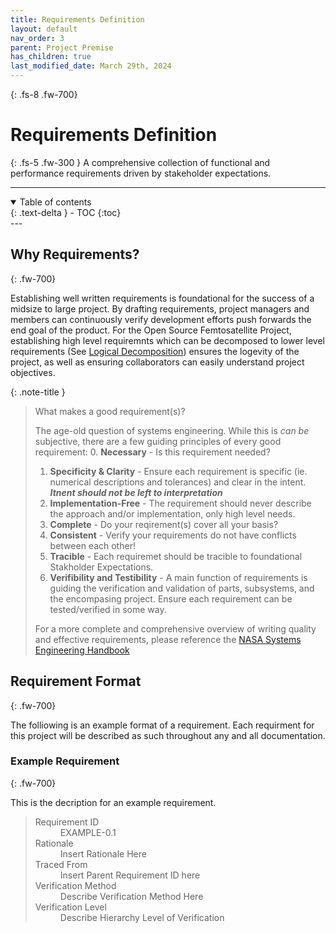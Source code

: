 ```yaml
---
title: Requirements Definition
layout: default
nav_order: 3
parent: Project Premise
has_children: true
last_modified_date: March 29th, 2024
---
```


{: .fs-8 .fw-700}
# Requirements Definition

{: .fs-5 .fw-300 }
A comprehensive collection of functional and performance requirements driven by stakeholder expectations.

---
<details open markdown="block">
  <summary>
    Table of contents
  </summary>
  {: .text-delta }
- TOC
{:toc}
</details>
---

## Why Requirements?
{: .fw-700}

Establishing well written requirements is foundational for the success of a midsize to large project. By drafting requirements, project managers and members can continuously verify development efforts push forwards the end goal of the product. For the Open Source Femtosatellite Project, establishing high level requiremnts which can be decomposed to lower level requirements (See [Logical Decomposition](http://femtosat.marvinlin.space/src/projectPremise/requirements/logicalDecomp.html)) ensures the logevity of the project, as well as ensuring collaborators can easily understand project objectives.

{: .note-title }
> What makes a good requirement(s)?
>
> The age-old question of systems engineering. While this is _can be_ subjective, there are a few guiding principles of every good requirement:
> 0. **Necessary** - Is this requirement needed?
> 1. **Specificity & Clarity** - Ensure each requirement is specific (ie. numerical descriptions and tolerances) and clear in the intent. ***Itnent should not be left to interpretation***
> 2. **Implementation-Free** - The requirement should never describe the approach and/or implementation, only high level needs.
> 3. **Complete** - Do your reqirement(s) cover all your basis?
> 4. **Consistent** - Verify your requirements do not have conflicts between each other!
> 5. **Tracible** - Each requiremet should be tracible to foundational Stakholder Expectations.
> 6. **Verifibility and Testibility** - A main function of requirements is guiding the verification and validation of parts, subsystems, and the encompasing project. Ensure each requirement can be tested/verified in some way.
>
> For a more complete and comprehensive overview of writing quality and effective requirements, please reference the [NASA Systems Engineering Handbook](https://www.nasa.gov/wp-content/uploads/2018/09/nasa_systems_engineering_handbook_0.pdf)

## Requirement Format
{: .fw-700}

The folliowing is an example format of a requirement. Each requirment for this project will be described as such throughout any and all documentation.

### Example Requirement
{: .fw-700}

This is the decription for an example requirement.
> <dl>
>   <dt>Requirement ID</dt>
>   <dd>EXAMPLE-0.1</dd>
>   <dt>Rationale</dt>
>   <dd>Insert Rationale Here</dd>
>   <dt>Traced From</dt>
>   <dd>Insert Parent Requirement ID here</dd>
>   <dt>Verification Method</dt>
>   <dd>Describe Verification Method Here</dd>
>   <dt>Verification Level</dt>
>   <dd>Describe Hierarchy Level of Verification</dd>
> </dl>